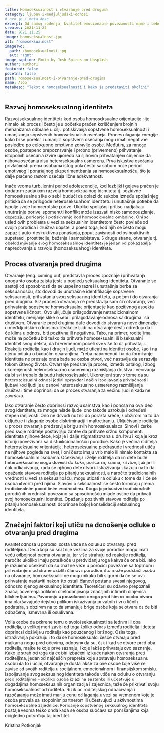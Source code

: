 ```yaml
---
title: Homoseksualnost i otvaranje pred drugima
category: ljubav-i-medjuljudski-odnosi
# ovo je i meta desc
excerpt: Od samog rođenja, kvalitet emocionalne povezanosti mame i bebe (ili primarnog staratelja) od izuzetnog je značaja za formiranje ličnosti...
created: 2021-11-25
date: 2021.11.25
image: homoseksualnost.jpg
alt: "homoseksualnost"
imageTwo:
  path: /homoseksualnost.jpg
  alt: "lgbt"
image_caption: Photo by Josh Spires on Unsplash
author: author1
featured: false
pocetna: false
path: homoseksualnost-i-otvaranje-pred-drugima
name: Aloo
metaDesc: "Tekst o homoseksualnosti i kako je predstaviti okolini"
---
```



## Razvoj homoseksualnog identiteta

Razvoj seksualnog identiteta kod osoba homoseksualne orijentacije nije nimalo lak proces i često je u početku praćen korišćenjem brojnih mehanizama odbrane u cilju potiskivanja sopstvene homoseksualnosti i umanjivanja sopstvenih homoseksualnih osećanja. Proces ulaganja energije kako bi se porekla i umanjila sopstvena osećanja mogu imati negativne posledice po celokupno emotivno zdravlje osobe. Međutim, za mnoge osobe, postepeno prepoznavanje i probno (privremeno) prihvatanje istopolnih osećanja izvire uporedo sa njihovim prihvatanjem činjenice da njihova osećanja nisu heteroseksualno usmerena. Prva iskustva osećanja privlačnosti prema osobama istog pola često sa sobom nose period emotivnog i ponašajnog eksperimentisanja sa homoseksualnošću, što je dalje praćeno rastom osećaja lične adekvatnosti.

Inače veoma turbulentni period adolescencije, kod lezbijki i gejeva praćen je dodatnim zadatkom razvoja homoseksualnog identiteta tj. pozitivne homoseksualne slike o sebi, budući da dolazi do sukoba između spoljašnjeg pritiska da se prilagode heteroseksualnom identitetu i unutrašnje potrebe da ispolje svoje homoerotske porive. Ukoliko spoljašnji pritisci nadjačaju unutrašnje porive, spomenuti konflikt može izazvati nisko samopouzdanje, [depresiju](/blog/depresija/depresivna-anskiozna-stanja-danas-licna-zapazanja/), poricanje i potiskivanje kod homoseksualne omladine. Oni se usled ovih problema u vezi sa seksualnim identitetom često povlače od svojih porodica i društva uopšte, a pored toga, kod njih se često mogu zapaziti auto-destruktivna ponašanja, poput zavisnosti od psihoaktivnih supstanci, prostitucije, bežanja i samoubistava. S druge strane, otvaranje tj. obelodanjivanje svog homoseksualnog identiteta je jedan od pokazatelja napredovanja u razvoju (homoseksualnog) identiteta. 

## Proces otvaranja pred drugima

Otvaranje (eng. coming out) predstavlja proces spoznaje i prihvatanja onoga što osoba zaista jeste u pogledu seksualnog identiteta. Otvaranje se sastoji od sposobnosti da se uspešno razreši unutrašnja borba sa seksualnošću, što dovodi do unutrašnje identifikacije sopstvene seksualnosti, prihvatanja svog seksualnog identiteta, a potom i do otvaranja pred drugima. Srž procesa otvaranja ne predstavlja sam čin otvaranja, već prihvatanje sopstvene homoseksualne orijentacije kao pozitivnog aspekta sopstvene ličnosti. Ovo uključuje prilagođavanje netradicionalnom identitetu, menjanje slike o sebi i prilagođavanje odnosa sa drugima i sa  društvom. Otvaranje pred drugima dalje dovodi do stvaranja nove dimenzije u međuljudskim odnosima. Reakcije ljudi na otvaranje često određuju da li će klima u odnosu biti pozitivna ili negativna. Tako, na primer, roditeljima može na početku biti teško da prihvate homoseksualni ili biseksualni identitet svog deteta, da bi vremenom počeli sve više to da prihvataju. Reakcija roditelja, kao i drugih ljudi, može uticati na identitet osobe, kao i na njenu odluku o budućim otvaranjima. Treba napomenuti i to da formiranje identiteta ne prestaje onda kada se osoba otvori, već nastavlja da se razvija tokom čitavog života. Otvaranje predstavlja proces, između ostalog, i zbog ukorenjenosti heteroseksualno usmerenog razmišljanja društva i verovanja da bi svi trebalo da budu heteroseksualci. Ukorenjeni stav o tome da su heteroseksualni odnosi jedini opravdani način ispoljavanja privlačnosti i ljubavi kod ljudi je u osnovi heteroseksualno usmerenog razmišljanja društva i time doprinosi da se proces otvaranja za većinu ljudi nikada ne završava. 

Iako otvaranje često doprinosi razvoju samstva, kao i ponosa na ovaj deo svog identiteta, za mnoge mlade ljude, ono takođe uzrokuje i određeni stepen ranjivosti. Ono ne dovodi nužno do porasta sreće, s obzirom na to da uključuje i izlaganje osobe diskriminaciji i maltretiranju. Uključivanje roditelja u proces otvaranja predstavlja brigu svih homoseksualaca. Sinovi i ćerke pred svoje roditelje postavljaju zahtev da prihvate sržnu komponentu identiteta njihove dece, koja je i dalje stigmatizovana u društvu i koja je kroz istoriju povezivana sa disfunkcionalnošću porodice. Kako je većina roditelja heteroseksualne orijentacije, heteroseksualne predrasude i vrednosti utiču na njihove poglede na svet, i oni često imaju vrlo malo ili nimalo kontakta sa homoseksualnim osobama. Očekivanja i želje roditelja da im dete bude heteroseksualno mogu dovesti do šoka, poricanja, srama, krivice, ljutnje ili čak odbacivanja, kada se njihovo dete otvori. Istraživanja ukazuju na to da opažanje stavova roditelja po pitanju seksualnosti, a naročito tradicionalnih vrednosti u vezi sa seksualnošću, mogu uticati na odluku o tome da li će se osoba otvoriti pred njima. Stavovi o seksualnosti se često formiraju prema tradicionalnim porodičnim vrednostima. Stoga je prisustvo tradicionalnih porodičnih vrednosti povezano sa sposobnošću mlade osobe da prihvati svoj homoseksualni identitet. Opažanje pozitivnih stavova roditelja po pitanju homoseksualnosti doprinose boljoj konsolidaciji seksualnog identiteta. 

## Značajni faktori koji utiču na donošenje odluke o otvaranju pred drugima

Kvalitet odnosa u porodici dosta utiče na odluku o otvaranju pred roditeljima. Deca koja su snažnije vezana za svoje porodice mogu imati veću odbojnost prema otvaranju, jer više strahuju od reakcije roditelja, naročito ukoliko imaju poteškoće u predviđanju toga kakva će ona biti. Iako je razumno očekivati da su snažne veze u porodici povezane sa toplinom i prihvatanjem od strane ostalih članova porodice, što može podstaći osobu na otvaranje, homoseksualci ne mogu nikako biti sigurni da će se ovo prihvatanje nastaviti nakon što ostali članovi postanu svesni njegovog, odnosno njenog seksualnog identiteta. Teoretičari su odavno prepoznali značaj poverenja prilikom obelodanjivanja značajnih intimnih činjenica bliskim ljudima. Poverenje u pouzdanost onoga pred kim se osoba otvara ima olakšavajuće dejstvo prilikom iskazivanja privatnih i vrlo ličnih podataka, s obzirom na to da smanjuje brige osobe koja se otvara da će biti odbačena, ismevana ili osuđivana.

Volja osobe da pokrene temu o svojoj seksualnosti sa jednim ili oba roditelja, u velikoj meri zavisi od toga koliko odnos između roditelja i deteta doprinosi doživljaju roditelja kao pouzdanog i brižnog. Osim toga, istraživanja pokazuju i to da se homoseksualci češće otvaraju pred majkama nego pred očevima, odnosno da su, čak i kad se otvore pred oba roditelja, majke te koje prve saznaju, i koje lakše prihvataju ovo saznanje. Kako je strah od toga da će biti izbačeni iz kuće nakon otvaranja pred roditeljima, jedan od najčešćih prepreka koje sputavaju homoseksualnu osobu da to i učini, otvaranje je dosta lakše za one osobe koje više ne zavise od svojih roditelja u socijalnom, emocionalnom i finansijskom smislu. Ispoljavanje svog seksualnog identiteta takođe utiče na odluku o otvaranju pred roditeljima – ukoliko osoba izlazi na sastanke ili učestvuje u događajima homoseksualnih organizacija i zajednica, teže će prikrivati svoju homoseksualnost od roditelja. Rizik od roditeljskog odbacivanja i razočaranja može imati manju cenu od laganja u vezi sa vremenom koje je osoba provela sa istopolnim partnerom ili učestvujući u aktivnostima homoseksualne zajednice. Poricanje sopstvenog seksualnog identiteta postaje veoma teško onda kada se osoba suočava sa ponašanjima koja očigledno potvrđuju taj identitet.


Kristina Potkonjak
